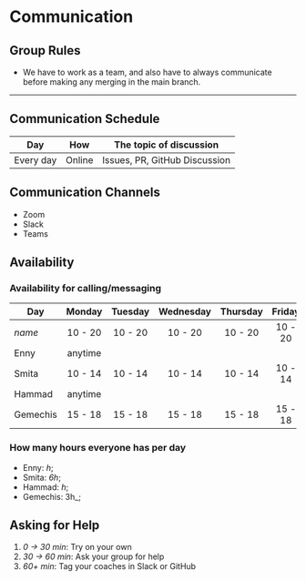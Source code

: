 # Communication

## Group Rules

- We have to work as a team, and also have to always communicate before making
  any merging in the main branch.

---

## Communication Schedule

| Day       |  How   | The topic of discussion       |
| --------- | :----: | ----------------------------- |
| Every day | Online | Issues, PR, GitHub Discussion |

## Communication Channels

- Zoom
- Slack
- Teams

## Availability

### Availability for calling/messaging

| Day      | Monday  | Tuesday | Wednesday | Thursday | Friday  | Saturday | Sunday  |
| -------- | :-----: | :-----: | :-------: | :------: | :-----: | :------: | :-----: |
| _name_   | 10 - 20 | 10 - 20 |  10 - 20  | 10 - 20  | 10 - 20 | 10 - 20  | 10 - 20 |
| Enny     | anytime |
| Smita    | 10 - 14 | 10 - 14 |  10 - 14  | 10 - 14  | 10 - 14 | 10 - 14  | 10 - 14 |
| Hammad   | anytime |
| Gemechis | 15 - 18 | 15 - 18 |  15 - 18  | 15 - 18  | 15 - 18 | 15 - 18  | 15 - 18 |

### How many hours everyone has per day

- Enny: _h_;
- Smita: _6h_;
- Hammad: _h_;
- Gemechis: 3h\_;

## Asking for Help

1. _0 -> 30 min_: Try on your own
2. _30 -> 60 min_: Ask your group for help
3. _60+ min_: Tag your coaches in Slack or GitHub
